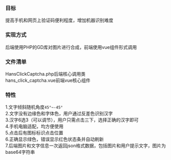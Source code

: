 ### 目标
提高手机和网页上验证码便利程度，增加机器识别难度
### 实现方式
后端使用PHP的GD库对图片进行合成，前端使用vue组件形式调用
### 文件清单
HansClickCaptcha.php后端核心调用类  
hans_click_captcha.vue前端vue核心组件
### 特性
1.文字倾斜随机角度`45°~-45°`  
2.文字没有边缘色和字体色，用户通过反差色识别汉字  
3.汉字6选3（可以调节），用户只需点击三下，选择正确的汉字即可  
4.手机电脑适配，均方便使用  
5.点击后有图标标识点击位置  
6.正确显示绿色，错误显示红色状态条并自动刷新  
7.后端图片和文字信息一次返回json格式数据，包括图片和用户提示文字，图片为base64字符串  